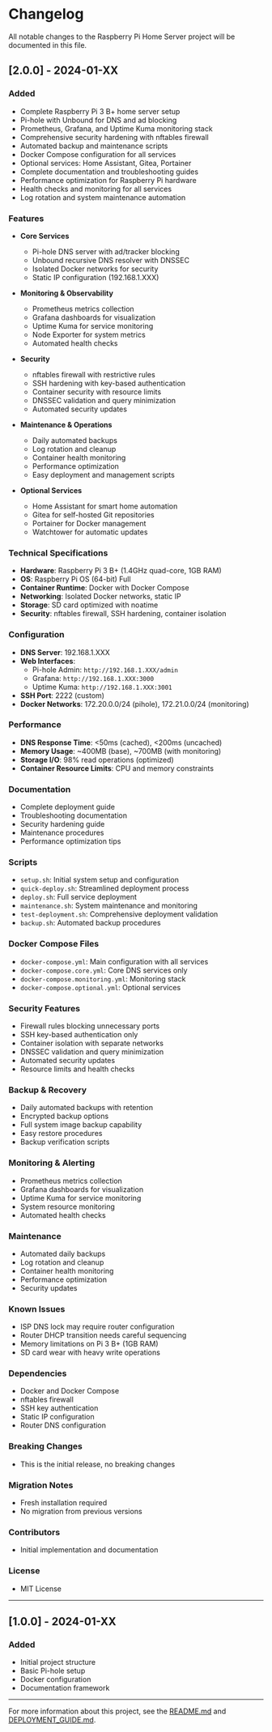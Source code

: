 # Changelog

All notable changes to the Raspberry Pi Home Server project will be documented
in this file.

## [2.0.0] - 2024-01-XX

### Added

- Complete Raspberry Pi 3 B+ home server setup
- Pi-hole with Unbound for DNS and ad blocking
- Prometheus, Grafana, and Uptime Kuma monitoring stack
- Comprehensive security hardening with nftables firewall
- Automated backup and maintenance scripts
- Docker Compose configuration for all services
- Optional services: Home Assistant, Gitea, Portainer
- Complete documentation and troubleshooting guides
- Performance optimization for Raspberry Pi hardware
- Health checks and monitoring for all services
- Log rotation and system maintenance automation

### Features

- **Core Services**

  - Pi-hole DNS server with ad/tracker blocking
  - Unbound recursive DNS resolver with DNSSEC
  - Isolated Docker networks for security
  - Static IP configuration (192.168.1.XXX)

- **Monitoring & Observability**

  - Prometheus metrics collection
  - Grafana dashboards for visualization
  - Uptime Kuma for service monitoring
  - Node Exporter for system metrics
  - Automated health checks

- **Security**

  - nftables firewall with restrictive rules
  - SSH hardening with key-based authentication
  - Container security with resource limits
  - DNSSEC validation and query minimization
  - Automated security updates

- **Maintenance & Operations**

  - Daily automated backups
  - Log rotation and cleanup
  - Container health monitoring
  - Performance optimization
  - Easy deployment and management scripts

- **Optional Services**
  - Home Assistant for smart home automation
  - Gitea for self-hosted Git repositories
  - Portainer for Docker management
  - Watchtower for automatic updates

### Technical Specifications

- **Hardware**: Raspberry Pi 3 B+ (1.4GHz quad-core, 1GB RAM)
- **OS**: Raspberry Pi OS (64-bit) Full
- **Container Runtime**: Docker with Docker Compose
- **Networking**: Isolated Docker networks, static IP
- **Storage**: SD card optimized with noatime
- **Security**: nftables firewall, SSH hardening, container isolation

### Configuration

- **DNS Server**: 192.168.1.XXX
- **Web Interfaces**:
  - Pi-hole Admin: `http://192.168.1.XXX/admin`
  - Grafana: `http://192.168.1.XXX:3000`
  - Uptime Kuma: `http://192.168.1.XXX:3001`
- **SSH Port**: 2222 (custom)
- **Docker Networks**: 172.20.0.0/24 (pihole), 172.21.0.0/24 (monitoring)

### Performance

- **DNS Response Time**: <50ms (cached), <200ms (uncached)
- **Memory Usage**: ~400MB (base), ~700MB (with monitoring)
- **Storage I/O**: 98% read operations (optimized)
- **Container Resource Limits**: CPU and memory constraints

### Documentation

- Complete deployment guide
- Troubleshooting documentation
- Security hardening guide
- Maintenance procedures
- Performance optimization tips

### Scripts

- `setup.sh`: Initial system setup and configuration
- `quick-deploy.sh`: Streamlined deployment process
- `deploy.sh`: Full service deployment
- `maintenance.sh`: System maintenance and monitoring
- `test-deployment.sh`: Comprehensive deployment validation
- `backup.sh`: Automated backup procedures

### Docker Compose Files

- `docker-compose.yml`: Main configuration with all services
- `docker-compose.core.yml`: Core DNS services only
- `docker-compose.monitoring.yml`: Monitoring stack
- `docker-compose.optional.yml`: Optional services

### Security Features

- Firewall rules blocking unnecessary ports
- SSH key-based authentication only
- Container isolation with separate networks
- DNSSEC validation and query minimization
- Automated security updates
- Resource limits and health checks

### Backup & Recovery

- Daily automated backups with retention
- Encrypted backup options
- Full system image backup capability
- Easy restore procedures
- Backup verification scripts

### Monitoring & Alerting

- Prometheus metrics collection
- Grafana dashboards for visualization
- Uptime Kuma for service monitoring
- System resource monitoring
- Automated health checks

### Maintenance

- Automated daily backups
- Log rotation and cleanup
- Container health monitoring
- Performance optimization
- Security updates

### Known Issues

- ISP DNS lock may require router configuration
- Router DHCP transition needs careful sequencing
- Memory limitations on Pi 3 B+ (1GB RAM)
- SD card wear with heavy write operations

### Dependencies

- Docker and Docker Compose
- nftables firewall
- SSH key authentication
- Static IP configuration
- Router DNS configuration

### Breaking Changes

- This is the initial release, no breaking changes

### Migration Notes

- Fresh installation required
- No migration from previous versions

### Contributors

- Initial implementation and documentation

### License

- MIT License

---

## [1.0.0] - 2024-01-XX

### Added

- Initial project structure
- Basic Pi-hole setup
- Docker configuration
- Documentation framework

---

For more information about this project, see the [README.md](README.md) and
[DEPLOYMENT_GUIDE.md](DEPLOYMENT_GUIDE.md).
